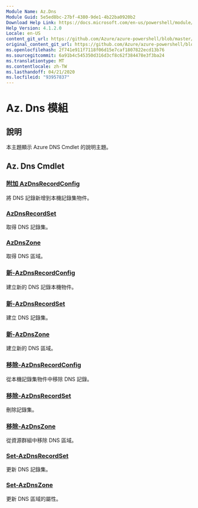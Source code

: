 ```yaml
---
Module Name: Az.Dns
Module Guid: 5e5ed8bc-27bf-4380-9de1-4b22ba0920b2
Download Help Link: https://docs.microsoft.com/en-us/powershell/module/az.dns
Help Version: 4.1.2.0
Locale: en-US
content_git_url: https://github.com/Azure/azure-powershell/blob/master/src/Dns/Dns/help/Az.DNS.md
original_content_git_url: https://github.com/Azure/azure-powershell/blob/master/src/Dns/Dns/help/Az.DNS.md
ms.openlocfilehash: 2f741e911f7118f06d15e7caf1807822ecd13b76
ms.sourcegitcommit: 6a91b4c545350d316d3cf8c62f384478e3f3ba24
ms.translationtype: MT
ms.contentlocale: zh-TW
ms.lasthandoff: 04/21/2020
ms.locfileid: "93957837"
---
```

# Az. Dns 模組
## 說明
本主題顯示 Azure DNS Cmdlet 的說明主題。

## Az. Dns Cmdlet
### [附加 AzDnsRecordConfig](Add-AzDnsRecordConfig.md)
將 DNS 記錄新增到本機記錄集物件。

### [AzDnsRecordSet](Get-AzDnsRecordSet.md)
取得 DNS 記錄集。

### [AzDnsZone](Get-AzDnsZone.md)
取得 DNS 區域。

### [新-AzDnsRecordConfig](New-AzDnsRecordConfig.md)
建立新的 DNS 記錄本機物件。

### [新-AzDnsRecordSet](New-AzDnsRecordSet.md)
建立 DNS 記錄集。

### [新-AzDnsZone](New-AzDnsZone.md)
建立新的 DNS 區域。

### [移除-AzDnsRecordConfig](Remove-AzDnsRecordConfig.md)
從本機記錄集物件中移除 DNS 記錄。

### [移除-AzDnsRecordSet](Remove-AzDnsRecordSet.md)
刪除記錄集。

### [移除-AzDnsZone](Remove-AzDnsZone.md)
從資源群組中移除 DNS 區域。

### [Set-AzDnsRecordSet](Set-AzDnsRecordSet.md)
更新 DNS 記錄集。

### [Set-AzDnsZone](Set-AzDnsZone.md)
更新 DNS 區域的屬性。

